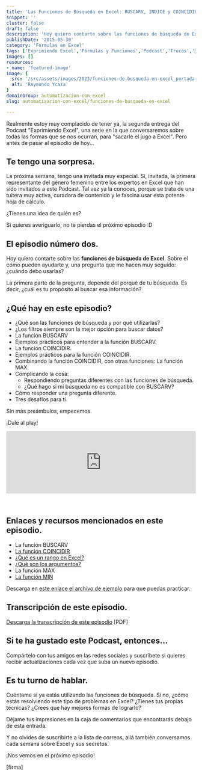 ```yaml
---
title: 'Las Funciones de Búsqueda en Excel: BUSCARV, INDICE y COINCIDIR'
snippet: ''
cluster: false
draft: false 
description: 'Hoy quiero contarte sobre las funciones de búsqueda de Excel. Sobre el cómo pueden ayudarte y, una pregunta que me hacen muy seguido: ¿cuándo debo usarlas?'
publishDate: '2015-05-30'
category: 'Fórmulas en Excel'
tags: ['Exprimiendo Excel','Fórmulas y Funciones','Podcast','Trucos','🤖 Automatización con Excel']
images: []
resources: 
- name: 'featured-image'
image: {
  src: '/src/assets/images/2023/funciones-de-busqueda-en-excel_portada.png',
  alt: 'Raymundo Ycaza'
}
domainGroup: automatizacion-con-excel
slug: automatizacion-con-excel/funciones-de-busqueda-en-excel

---
```


Realmente estoy muy complacido de tener ya, la segunda entrega del Podcast "Exprimiendo Excel", una serie en la que conversaremos sobre todas las formas que se nos ocurran, para "sacarle el jugo a Excel". Pero antes de pasar al episodio de hoy...

## Te tengo una sorpresa.

La próxima semana, tengo una invitada muy especial. Sí, invitada, la primera representante del género femenino entre los expertos en Excel que han sido invitados a este Podcast. Tal vez ya la conoces, porque se trata de una tuitera muy activa, curadora de contenido y le fascina usar esta potente hoja de cálculo.

¿Tienes una idea de quién es?

Si quieres averiguarlo, no te pierdas el próximo episodio :D

## El episodio número dos.

Hoy quiero contarte sobre las **funciones de búsqueda de Excel**. Sobre el cómo pueden ayudarte y, una pregunta que me hacen muy seguido: ¿cuándo debo usarlas?

La primera parte de la pregunta, depende del porqué de tu búsqueda. Es decir, ¿cuál es tu propósito al buscar esa información?

## ¿Qué hay en este episodio?

- ¿Qué son las funciones de búsqueda y por qué utilizarlas?
- ¿Los filtros siempre son la mejor opción para buscar datos?
- La función BUSCARV
- Ejemplos prácticos para entender a la función BUSCARV.
- La función COINCIDIR.
- Ejemplos prácticos para la función COINCIDIR.
- Combinando la función COINCIDIR, con otras funciones: La función MAX.
- Complicando la cosa:
    - Respondiendo preguntas diferentes con las funciones de búsqueda.
    - ¿Qué hago si mi búsqueda no es compatible con BUSCARV?
- Cómo responder una pregunta diferente.
- Tres desafíos para ti.

Sin más preámbulos, empecemos.

¡Dale al play!

<iframe src="https://w.soundcloud.com/player/?url=https%3A//api.soundcloud.com/tracks/208015993&amp;color=ff5500&amp;auto_play=true&amp;hide_related=false&amp;show_comments=true&amp;show_user=true&amp;show_reposts=false" width="100%" height="166" frameborder="no" scrolling="no"></iframe>

 

## Enlaces y recursos mencionados en este episodio.

- La función BUSCARV
- [La función COINCIDIR](http://raymundoycaza.com/la-funcion-coincidir/)
- [¿Qué es un rango en Excel?](http://raymundoycaza.com/que-es-un-rango-en-excel/)
- [¿Qué son los argumentos?](http://raymundoycaza.com/que-son-los-argumentos-en-excel/)
- La función MAX
- [La función MIN](http://raymundoycaza.com/como-encontrar-el-minimo-con-excel/)

Descarga en [este enlace el archivo de ejemplo](http://raymundoycaza.com/wp-content/uploads//episodio_002.xlsx) para que puedas practicar.

## Transcripción de este episodio.

[Descarga la transcripción de este episodio](http://raymundoycaza.com/wp-content/uploads//Episodio_002.pdf) \[PDF\]

## Si te ha gustado este Podcast, entonces...

Compártelo con tus amigos en las redes sociales y suscríbete si quieres recibir actualizaciones cada vez que suba un nuevo episodio.

## Es tu turno de hablar.

Cuéntame si ya estás utilizando las funciones de búsqueda. Si no, ¿cómo estás resolviendo este tipo de problemas en Excel? ¿Tienes tus propias técnicas? ¿Crees que hay mejores formas de lograrlo?

Déjame tus impresiones en la caja de comentarios que encontrarás debajo de esta entrada.

Y no olvides de suscribirte a la lista de correos, allá también conversamos cada semana sobre Excel y sus secretos.

¡Nos vemos en el próximo episodio!

\[firma\]
